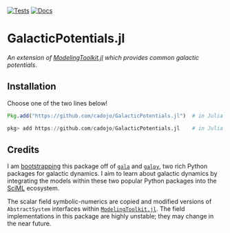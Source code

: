[![Tests](https://github.com/cadojo/GalacticPotentials.jl/workflows/Tests/badge.svg)](https://github.com/cadojo/GalacticPotentials.jl/actions?query=workflow%3ATests)
[![Docs](https://github.com/cadojo/GalacticPotentials.jl/workflows/Documentation/badge.svg)](https://cadojo.github.io/GalacticPotentials.jl)

# GalacticPotentials.jl

_An extension of
[ModelingToolkit.jl](https://github.com/SciML/ModelingToolkit.jl) which provides
common galactic potentials._

## Installation

Choose one of the two lines below!

```julia
Pkg.add("https://github.com/cadojo/GalacticPotentials.jl")  # in Julia code
```

```julia
pkg> add https://github.com/cadojo/GalacticPotentials.jl    # in Julia's REPL
```

## Credits

I am [bootstrapping](/gen/gala.jl) this package off of [`gala`](http://gala.adrian.pw)
and [`galpy`](https://docs.galpy.org), two rich Python packages for galactic dynamics. 
I aim to learn about galactic dynamics by integrating the models within these two popular
Python packages into the [SciML](https://sciml.ai) ecosystem. 


The scalar field symbolic-numerics are copied and modified versions of `AbstractSystem`
interfaces within [`ModelingToolkit.jl`](https://github.com/sciml/ModelingToolkit.jl).
The field implementations in this package are highly unstable; they may change in the 
near future.